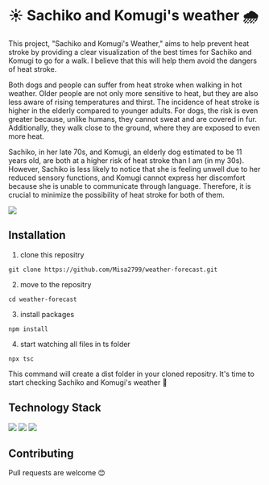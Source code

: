 # ☀️ Sachiko and Komugi's weather 🌧️

This project, "Sachiko and Komugi's Weather," aims to help prevent heat stroke by providing a clear visualization of the best times for Sachiko and Komugi to go for a walk. I believe that this will help them avoid the dangers of heat stroke.

Both dogs and people can suffer from heat stroke when walking in hot weather. Older people are not only more sensitive to heat, but they are also less aware of rising temperatures and thirst. The incidence of heat stroke is higher in the elderly compared to younger adults. For dogs, the risk is even greater because, unlike humans, they cannot sweat and are covered in fur. Additionally, they walk close to the ground, where they are exposed to even more heat.

Sachiko, in her late 70s, and Komugi, an elderly dog estimated to be 11 years old, are both at a higher risk of heat stroke than I am (in my 30s). However, Sachiko is less likely to notice that she is feeling unwell due to her reduced sensory functions, and Komugi cannot express her discomfort because she is unable to communicate through language. Therefore, it is crucial to minimize the possibility of heat stroke for both of them.

<img src="/images/weather-app.png">

## Installation

1. clone this repositry

```
git clone https://github.com/Misa2799/weather-forecast.git
```

2. move to the repositry

```
cd weather-forecast
```

3. install packages

```
npm install
```

4. start watching all files in ts folder

```
npx tsc
```

This command will create a dist folder in your cloned repositry.
It's time to start checking Sachiko and Komugi's weather 🎉

## Technology Stack

<img src="https://img.shields.io/badge/HTML5-E34F26?style=for-the-badge&logo=html5&logoColor=white">
<img src="https://img.shields.io/badge/CSS3-1572B6?style=for-the-badge&logo=css3&logoColor=white">
<img src="https://img.shields.io/badge/TypeScript-007ACC?style=for-the-badge&logo=typescript&logoColor=white">

## Contributing

Pull requests are welcome 😊
